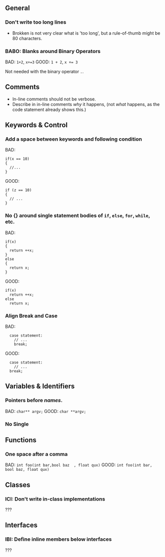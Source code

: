 ## General

### Don't write too long lines

- Brokken is not very clear what is 'too long', but a rule-of-thumb might be 80 characters.

### BABO: Blanks around Binary Operators

BAD: `1+2`, `x+=3`
GOOD: `1 + 2`, `x += 3`

Not needed with the binary operator `.`.


## Comments

- In-line comments should not be verbose.
- Describe in in-line comments _why_ it happens, (not _what_ happens, as the code statement already shows this.)


## Keywords & Control

### Add a space between keywords and following condition
BAD:

```
if(x == 10)
{
  //...
}
```

GOOD:

```
if (z == 10)
{
  // ...
}
```

### No {} around single statement bodies of `if`, `else`, `for`, `while`, etc.
BAD:

```
if(x)
{
  return ++x;
}
else
{
  return x;
}
```

GOOD:

```
if(x)
  return ++x;
else
  return x;
```


### Align Break and Case
BAD:
```
  case statement:
    // ...
    break;
```
GOOD:
```
  case statement:
    // ...
  break;
```


## Variables & Identifiers

### Pointers before _names_.
BAD: `char** argv;`
GOOD: `char **argv;`

### No Single

## Functions

### One space after a comma

BAD: `int foo(int bar,bool baz  , float qux)`
GOOD: `int foo(int bar, bool baz, float qux)`

## Classes

### ICI: Don't write in-class implementations
???

## Interfaces

### IBI: Define inline members below interfaces

???

